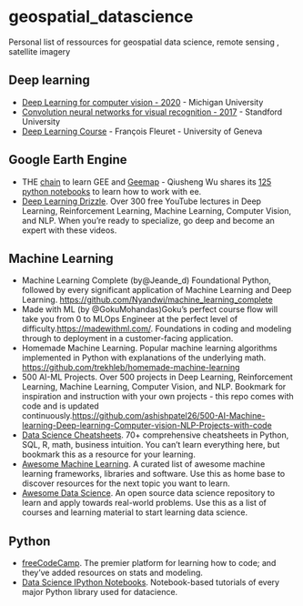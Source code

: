 # geospatial_datascience
Personal list of ressources for geospatial data science, remote sensing , satellite imagery


## Deep learning
- [Deep Learning for computer vision - 2020](https://www.youtube.com/playlist?list=PL5-TkQAfAZFbzxjBHtzdVCWE0Zbhomg7r) - Michigan University
- [Convolution neural networks for visual recognition - 2017](https://www.youtube.com/playlist?list=PL3FW7Lu3i5JvHM8ljYj-zLfQRF3EO8sYv) - Standford University
- [Deep Learning Course](https://fleuret.org/dlc/) - François Fleuret - University of Geneva



## Google Earth Engine

- THE [chain](https://youtube.com/playlist?list=PLAxJ4-o7ZoPfIzzZRHOgPOaUM0J9hhv0N) to learn GEE and [Geemap](https://geemap.org/)  - Qiusheng Wu shares its [125 python notebooks](https://geemap.org/) to learn how to work with ee. 
- [Deep Learning Drizzle](https://github.com/kmario23/deep-learning-drizzle). Over 300 free YouTube lectures in Deep Learning, Reinforcement Learning, Machine Learning, Computer Vision, and NLP. When you’re ready to specialize, go deep and become an expert with these videos. 


## Machine Learning

- Machine Learning Complete (by@Jeande_d) Foundational Python, followed by every significant application of Machine Learning and Deep Learning. https://github.com/Nyandwi/machine_learning_complete
- Made with ML (by @GokuMohandas)Goku’s perfect course flow will take you from 0 to MLOps Engineer at the perfect level of difficulty.https://madewithml.com/. Foundations in coding and modeling through to deployment in a customer-facing application.
- Homemade Machine Learning. Popular machine learning algorithms implemented in Python with explanations of the underlying math. https://github.com/trekhleb/homemade-machine-learning
- 500 AI-ML Projects. Over 500 projects in Deep Learning, Reinforcement Learning, Machine Learning, Computer Vision, and NLP. Bookmark for inspiration and instruction with your own projects - this repo comes with code and is updated continuously.https://github.com/ashishpatel26/500-AI-Machine-learning-Deep-learning-Computer-vision-NLP-Projects-with-code 
- [Data Science Cheatsheets](https://github.com/FavioVazquez/ds-cheatsheets). 70+ comprehensive cheatsheets in Python, SQL, R, math, business intuition. You can’t learn everything here, but bookmark this as a resource for your learning.
- [Awesome Machine Learning](https://github.com/josephmisiti/awesome-machine-learning). A curated list of awesome machine learning frameworks, libraries and software. Use this as home base to discover resources for the next topic you want to learn.
- [Awesome Data Science](https://github.com/academic/awesome-datascience). An open source data science repository to learn and apply towards real-world problems. Use this as a list of courses and learning material to start learning data science.


## Python

- [freeCodeCamp](https://github.com/freeCodeCamp/freeCodeCamp). The premier platform for learning how to code; and they’ve added resources on stats and modeling.
- [Data Science IPython Notebooks](https://github.com/donnemartin/data-science-ipython-notebooks). Notebook-based tutorials of every major Python library used for datacience.
